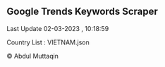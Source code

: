 

## Google Trends Keywords Scraper 
 
Last Update 02-03-2023 , 10:18:59

Country List :
VIETNAM.json



© Abdul Muttaqin 
